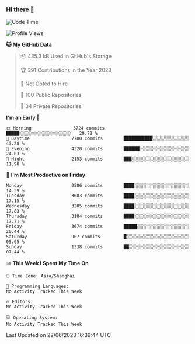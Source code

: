 ### Hi there 👋

<!--
**qbosen/qbosen** is a ✨ _special_ ✨ repository because its `README.md` (this file) appears on your GitHub profile.

Here are some ideas to get you started:

- 🔭 I’m currently working on ...
- 🌱 I’m currently learning ...
- 👯 I’m looking to collaborate on ...
- 🤔 I’m looking for help with ...
- 💬 Ask me about ...
- 📫 How to reach me: ...
- 😄 Pronouns: ...
- ⚡ Fun fact: ...
-->

<!--START_SECTION:waka-->
![Code Time](http://img.shields.io/badge/Code%20Time-2%2C111%20hrs%2036%20mins-blue)

![Profile Views](http://img.shields.io/badge/Profile%20Views-0-blue)

**🐱 My GitHub Data** 

> 📦 435.3 kB Used in GitHub's Storage 
 > 
> 🏆 391 Contributions in the Year 2023
 > 
> 🚫 Not Opted to Hire
 > 
> 📜 100 Public Repositories 
 > 
> 🔑 34 Private Repositories 
 > 
**I'm an Early 🐤** 

```text
🌞 Morning                3724 commits        █████░░░░░░░░░░░░░░░░░░░░   20.72 % 
🌆 Daytime                7780 commits        ███████████░░░░░░░░░░░░░░   43.28 % 
🌃 Evening                4320 commits        ██████░░░░░░░░░░░░░░░░░░░   24.03 % 
🌙 Night                  2153 commits        ███░░░░░░░░░░░░░░░░░░░░░░   11.98 % 
```
📅 **I'm Most Productive on Friday** 

```text
Monday                   2586 commits        ████░░░░░░░░░░░░░░░░░░░░░   14.39 % 
Tuesday                  3083 commits        ████░░░░░░░░░░░░░░░░░░░░░   17.15 % 
Wednesday                3205 commits        ████░░░░░░░░░░░░░░░░░░░░░   17.83 % 
Thursday                 3184 commits        ████░░░░░░░░░░░░░░░░░░░░░   17.71 % 
Friday                   3674 commits        █████░░░░░░░░░░░░░░░░░░░░   20.44 % 
Saturday                 907 commits         █░░░░░░░░░░░░░░░░░░░░░░░░   05.05 % 
Sunday                   1338 commits        ██░░░░░░░░░░░░░░░░░░░░░░░   07.44 % 
```


📊 **This Week I Spent My Time On** 

```text
🕑︎ Time Zone: Asia/Shanghai

💬 Programming Languages: 
No Activity Tracked This Week

🔥 Editors: 
No Activity Tracked This Week

💻 Operating System: 
No Activity Tracked This Week
```


 Last Updated on 22/06/2023 16:39:44 UTC
<!--END_SECTION:waka-->
